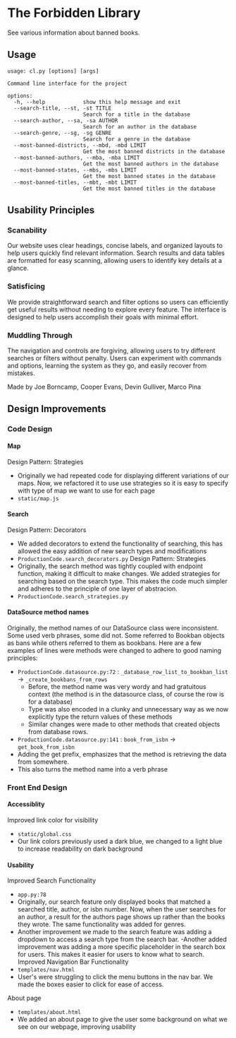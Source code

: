# The Forbidden Library
See various information about banned books.

## Usage

```
usage: cl.py [options] [args]

Command line interface for the project

options:
  -h, --help            show this help message and exit
  --search-title, --st, -st TITLE
                        Search for a title in the database
  --search-author, --sa, -sa AUTHOR
                        Search for an author in the database
  --search-genre, --sg, -sg GENRE
                        Search for a genre in the database
  --most-banned-districts, --mbd, -mbd LIMIT
                        Get the most banned districts in the database
  --most-banned-authors, --mba, -mba LIMIT
                        Get the most banned authors in the database
  --most-banned-states, --mbs, -mbs LIMIT
                        Get the most banned states in the database
  --most-banned-titles, --mbt, -mbt LIMIT
                        Get the most banned titles in the database
```

## Usability Principles

### Scanability
Our website uses clear headings, concise labels, and organized layouts to help users quickly find relevant information. Search results and data tables are formatted for easy scanning, allowing users to identify key details at a glance.

### Satisficing
We provide straightforward search and filter options so users can efficiently get useful results without needing to explore every feature. The interface is designed to help users accomplish their goals with minimal effort.

### Muddling Through
The navigation and controls are forgiving, allowing users to try different searches or filters without penalty. Users can experiment with commands and options, learning the system as they go, and easily recover from mistakes.

Made by Joe Borncamp, Cooper Evans, Devin Gulliver, Marco Pina

## Design Improvements

### Code Design

#### Map
Design Pattern: Strategies
- Originally we had repeated code for displaying different variations of our maps. Now, we refactored it to use use strategies so it is easy to specify with type of map we want to use for each page
- `static/map.js`
#### Search
Design Pattern: Decorators
- We added decorators to extend the functionality of searching, this has allowed the easy addition of new search types and modifications
- `ProductionCode.search_decorators.py`
Design Pattern: Strategies
- Originally, the search method was tightly coupled with endpoint function, making it difficult to make changes. We added strategies for searching based on the search type. This makes the code much simpler and adheres to the principle of one layer of abstracion.
- `ProductionCode.search_strategies.py`
#### DataSource method names
Originally, the method names of our DataSource class were inconsistent. Some used verb phrases, some did not. Some referred to Bookban objects as bans while others referred to them as bookbans. Here are a few examples of lines were methods were changed to adhere to good naming principles:
- `ProductionCode.datasource.py:72` : `_database_row_list_to_bookban_list` -> `_create_bookbans_from_rows`
  - Before, the method name was very wordy and had gratuitous context (the method is in the datasource class, of course the row is for a database)
  - Type was also encoded in a clunky and unnecessary way as we now explicitly type the return values of these methods
  - Similar changes were made to other methods that created objects from database rows.
-  `ProductionCode.datasource.py:141` : `book_from_isbn` -> `get_book_from_isbn`
  - Adding the get prefix, emphasizes that the method is retrieving the data from somewhere.
  - This also turns the method name into a verb phrase
### Front End Design
#### Accessiblity
Improved link color for visibility
- `static/global.css`
- Our link colors previously used a dark blue, we changed to a light blue to increase readability on dark background
#### Usability
Improved Search Functionality
- `app.py:78`
- Originally, our search feature only displayed books that matched a searched title, author, or isbn number. Now, when the user searches for an author, a result for the authors page shows up rather than the books they wrote. The same functionality was added for genres.
- Another improvement we made to the search feature was adding a dropdown to access a search type from the search bar.
-Another added improvement was adding a more specific placeholder in the search box for users. This makes it easier for users to know what to search.
Improved Navigation Bar Functionality
- `templates/nav.html`
- User's were struggling to click the menu buttons in the nav bar. We made the boxes easier to click for ease of access.

About page
- `templates/about.html`
- We added an about page to give the user some background on what we see on our webpage, improving usability
